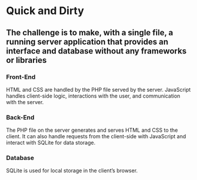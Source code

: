 # Quick and Dirty

## The challenge is to make, with a single file, a running server application that provides an interface and database without any frameworks or libraries

### Front-End
HTML and CSS are handled by the PHP file served by the server.
JavaScript handles client-side logic, interactions with the user, and communication with the server.

### Back-End
The PHP file on the server generates and serves HTML and CSS to the client.
It can also handle requests from the client-side with JavaScript and interact with SQLite for data storage.

### Database
SQLite is used for local storage in the client’s browser.
